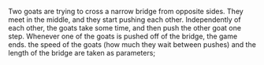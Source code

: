 Two goats are trying to cross a narrow bridge from opposite sides. 
They meet in the middle, and they start pushing each other. 
Independently of each other, the goats take some time, and then push the other goat one step. 
Whenever one of the goats is pushed off of the bridge, the game ends. 
the speed of the goats (how much they wait between pushes) and the length of the bridge are taken as parameters; 
